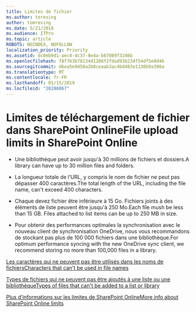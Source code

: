 ```yaml
---
title: Limites de fichier
ms.author: toresing
author: tomresing
ms.date: 5/21/2018
ms.audience: ITPro
ms.topic: article
ROBOTS: NOINDEX, NOFOLLOW
localization_priority: Priority
ms.assetid: dc0eb9d1-aec4-4c37-8e4a-b67089f3246b
ms.openlocfilehash: f8f763b78134d1288f2fdad93b234f54df5e8d4b
ms.sourcegitcommit: d6ea5e9458a2b8ceaab3ac4bd483e1130b9a398a
ms.translationtype: MT
ms.contentlocale: fr-FR
ms.lasthandoff: 01/15/2019
ms.locfileid: "28288067"
---
```

# <a name="file-upload-limits-in-sharepoint-online"></a><span data-ttu-id="7d9d9-102">Limites de téléchargement de fichier dans SharePoint Online</span><span class="sxs-lookup"><span data-stu-id="7d9d9-102">File upload limits in SharePoint Online</span></span>

- <span data-ttu-id="7d9d9-103">Une bibliothèque peut avoir jusqu'à 30 millions de fichiers et dossiers.</span><span class="sxs-lookup"><span data-stu-id="7d9d9-103">A library can have up to 30 million files and folders.</span></span>
    
- <span data-ttu-id="7d9d9-104">La longueur totale de l’URL, y compris le nom de fichier ne peut pas dépasser 400 caractères.</span><span class="sxs-lookup"><span data-stu-id="7d9d9-104">The total length of the URL, including the file name, can't exceed 400 characters.</span></span>
    
- <span data-ttu-id="7d9d9-p101">Chaque devez fichier être inférieure à 15 Go. Fichiers joints à des éléments de liste peuvent être jusqu'à 250 Mo.</span><span class="sxs-lookup"><span data-stu-id="7d9d9-p101">Each file mush be less than 15 GB. Files attached to list items can be up to 250 MB in size.</span></span>
    
- <span data-ttu-id="7d9d9-107">Pour obtenir des performances optimales la synchronisation avec le nouveau client de synchronisation OneDrive, nous vous recommandons de stockant pas plus de 100 000 fichiers dans une bibliothèque.</span><span class="sxs-lookup"><span data-stu-id="7d9d9-107">For optimum performance syncing with the new OneDrive sync client, we recommend storing no more than 100,000 files in a library.</span></span> 
    
[<span data-ttu-id="7d9d9-108">Les caractères qui ne peuvent pas être utilisés dans les noms de fichiers</span><span class="sxs-lookup"><span data-stu-id="7d9d9-108">Characters that can't be used in file names</span></span>](https://go.microsoft.com/fwlink/?linkid=866430)
  
[<span data-ttu-id="7d9d9-109">Types de fichiers qui ne peuvent pas être ajoutés à une liste ou une bibliothèque</span><span class="sxs-lookup"><span data-stu-id="7d9d9-109">Types of files that can't be added to a list or library</span></span>](https://go.microsoft.com/fwlink/?linkid=273757)
  
[<span data-ttu-id="7d9d9-110">Plus d’informations sur les limites de SharePoint Online</span><span class="sxs-lookup"><span data-stu-id="7d9d9-110">More info about SharePoint Online limits</span></span>](https://go.microsoft.com/fwlink/?linkid=271273)
  

